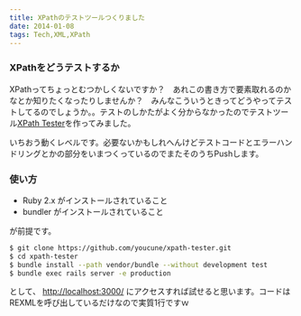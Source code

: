 ```yaml
---
title: XPathのテストツールつくりました
date: 2014-01-08
tags: Tech,XML,XPath
---
```


### XPathをどうテストするか

XPathってちょっとむつかしくないですか？　あれこの書き方で要素取れるのかなとか知りたくなったりしませんか？　みんなこういうときってどうやってテストしてるのでしょうか。。テストのしかたがよく分からなかったのでテストツール[XPath Tester](https://github.com/youcune/xpath-tester/)を作ってみました。

いちおう動くレベルです。必要ないかもしれへんけどテストコードとエラーハンドリングとかの部分をいまつくっているのでまたそのうちPushします。

### 使い方

* Ruby 2.x がインストールされていること
* bundler がインストールされていること

が前提です。    

```bash
$ git clone https://github.com/youcune/xpath-tester.git
$ cd xpath-tester
$ bundle install --path vendor/bundle --without development test
$ bundle exec rails server -e production
```

として、 [http://localhost:3000/](http://localhost:3000/) にアクセスすれば試せると思います。コードはREXMLを呼び出しているだけなので実質1行ですｗ

